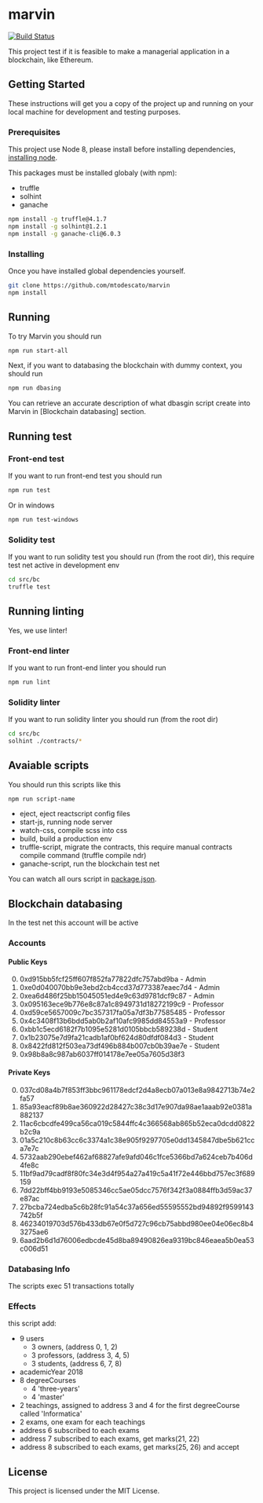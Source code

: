 # marvin
[![Build Status](https://travis-ci.com/mtodescato/marvin.svg?token=R8wzNYi4NLcvzgP4seCd&branch=master)](https://travis-ci.com/mtodescato/marvin)

This project test if it is feasible to make a managerial application in a blockchain, like Ethereum.

## Getting Started

These instructions will get you a copy of the project up and running on your local machine for development and testing purposes.

### Prerequisites

This project use Node 8, please install before installing dependencies, [installing node](https://nodejs.org/it/download/).

This packages must be installed globaly (with npm):
* truffle
* solhint
* ganache

```bash
npm install -g truffle@4.1.7
npm install -g solhint@1.2.1
npm install -g ganache-cli@6.0.3
```

### Installing

Once you have installed global dependencies yourself.

```bash
git clone https://github.com/mtodescato/marvin
npm install
```

## Running

To try Marvin you should run

```bash
npm run start-all
```

Next, if you want to databasing the blockchain with dummy context, you should run

```bash
npm run dbasing
```

You can retrieve an accurate description of what dbasgin script create into Marvin in [Blockchain databasing] section.

## Running test

### Front-end test

If you want to run front-end test you should run
```bash
npm run test
```

Or in windows
```bash
npm run test-windows
```

### Solidity test

If you want to run solidity test you should run (from the root dir), this require test net active in development env
```bash
cd src/bc
truffle test
```

## Running linting

Yes, we use linter!

### Front-end linter

If you want to run front-end linter you should run
```bash
npm run lint
```

### Solidity linter

If you want to run solidity linter you should run (from the root dir)
```bash
cd src/bc
solhint ./contracts/*
```

## Avaiable scripts

You should run this scripts like this
```bash
npm run script-name
```

* eject, eject reactscript config files
* start-js, running node server
* watch-css, compile scss into css
* build, build a production env
* truffle-script, migrate the contracts, this require manual contracts compile command (truffle compile ndr) 
* ganache-script, run the blockchain test net

You can watch all ours script in [package.json](./package.json).

## Blockchain databasing

In the test net this account will be active

### Accounts

#### Public Keys
0. 0xd915bb5fcf25ff607f852fa77822dfc757abd9ba - Admin
1. 0xe0d040070bb9e3ebd2cb4ccd37d773387eaec7d4 - Admin
2. 0xea6d486f25bb15045051ed4e9c63d9781dcf9c87 - Admin
3. 0x095163ece9b776e8c87a1c8949731d18272199c9 - Professor
4. 0xd59ce5657009c7bc357317fa05a7df3b77585485 - Professor
5. 0x4c3408f13b6bdd5ab0b2af10afc9985dd84553a9 - Professor
6. 0xbb1c5ecd6182f7b1095e5281d0105bbcb589238d - Student
7. 0x1b23075e7d9fa21cadb1af0bf624d80dfdf084d3 - Student
8. 0x8422fd812f503ea73df496b884b007cb0b39ae7e - Student
9. 0x98b8a8c987ab6037ff014178e7ee05a7605d38f3

#### Private Keys
0. 037cd08a4b7f853ff3bbc961178edcf2d4a8ecb07a013e8a9842713b74e2fa57
1. 85a93eacf89b8ae360922d28427c38c3d17e907da98ae1aaab92e0381a882137
2. 11ac6cbcdfe499ca56ca019c5844ffc4c366568ab865b52eca0dcdd0822b2c9a
3. 01a5c210c8b63cc6c3374a1c38e905f9297705e0dd1345847dbe5b621cca7e7c
4. 5732aab290ebef462af68827afe9afd046c1fce5366bd7a624ceb7b406d4fe8c
5. 11bf9ad79cadf8f80fc34e3d4f954a27a419c5a41f72e446bbd757ec3f689159
6. 7dd22bff4bb9193e5085346cc5ae05dcc7576f342f3a0884ffb3d59ac37e87ac
7. 27bcba724edba5c6b28fc91a54c37a656ed55595552bd94892f9599143742b5f
8. 46234019703d576b433db67e0f5d727c96cb75abbd980ee04e06ec8b43275ae6
9. 6aad2b6d1d76006edbcde45d8ba89490826ea9319bc846eaea5b0ea53c006d51 

### Databasing Info

The scripts exec 51 transactions totally

### Effects
this script add:
- 9 users
  - 3 owners, (address 0, 1, 2)
  - 3 professors, (address 3, 4, 5)
  - 3 students, (address 6, 7, 8)
- academicYear 2018
- 8 degreeCourses
  - 4 'three-years'
  - 4 'master'
- 2 teachings, assigned to address 3 and 4 for the first degreeCourse called 'Informatica'
- 2 exams, one exam for each teachings
- address 6 subscribed to each exams
- address 7 subscribed to each exams, get marks(21, 22)
- address 8 subscribed to each exams, get marks(25, 26) and accept

## License

This project is licensed under the MIT License.